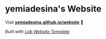 
# yemiadesina's Website

Visit **[yemiadesina.github.io/website](https://yemiadesina.github.io/website)** 🚀

_Built with [Lab Website Template](https://greene-lab.gitbook.io/lab-website-template-docs)_

